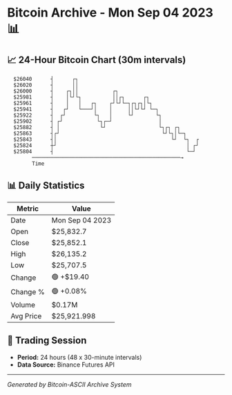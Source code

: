 # Bitcoin Archive - Mon Sep 04 2023 📊

## 📈 24-Hour Bitcoin Chart (30m intervals)

```
  $26040      ┤      ┌┐                                        
  $26020      ┤      ││                                        
  $26000      ┤    ┌┐││           ┌┐                           
  $25981      ┤    │└┘└┐          ││┌┐      ┌┐                 
  $25961      ┤    │   │   ┌┐    ┌┘└┘└─┐┌┐┌┐│└┐                
  $25941      ┤   ┌┘   └───┘│    │     ││└┘└┘ └─┐              
  $25922      ┤  ┌┘         └┐   │     └┘       └┐             
  $25902      ┤ ┌┘           └┐┌─┘               │             
  $25882      ┤ │             └┘                 └┐┌┐ ┌┐       
  $25863      ┤┌┘                                 └┘└┐│└─┐     
  $25843      ┤│                                     └┘  └┐  ┌ 
  $25824      ┼┘                                          │ ┌┘ 
  $25804      ┤                                           └─┘  
        ────────────────────────────────────────────────→
        Time
```

## 📊 Daily Statistics

| Metric | Value |
|--------|-------|
| Date | Mon Sep 04 2023 |
| Open | $25,832.7 |
| Close | $25,852.1 |
| High | $26,135.2 |
| Low | $25,707.5 |
| Change | 🟢 +$19.40 |
| Change % | 🟢 +0.08% |
| Volume | $0.17M |
| Avg Price | $25,921.998 |

## 📅 Trading Session

- **Period:** 24 hours (48 x 30-minute intervals)
- **Data Source:** Binance Futures API

---
*Generated by Bitcoin-ASCII Archive System*
